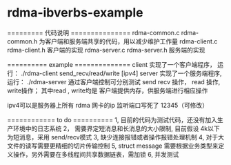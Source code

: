 # rdma-ibverbs-example


========= 代码说明 ===============
rdma-common.c   rdma-common.h  为客户端和服务端共享的代码，用以减少维护工作量
rdma-client.c   rdma-client.h  客户端的实现
rdma-server.c   rdma-server.h  服务端的实现


==========  example ==============
client 实现了一个客户端程序，  运行：  ./rdma-client    send_recv/read/write   [ipv4]
server 实现了一个服务端程序,   运行：  ./rdma-server
通过客户端控制可分别测试   send recv 操作，  read 操作, write操作；
其中read , write均是 客户端提供内存，供服务端进行相应操作

ipv4可以是服务器上所有 rdma 网卡的ip
监听端口写死了 12345（可修改）






============ to do ==========
1,  目前的代码为测试代码，还没有加入生产环境中的日志系统
2， 需要界定短消息和长消息的大小限制,  目前假设 4k以下为短消息，采用 send/recv模式
3,  缺少连接报错或者操作报错处理机制
4,  对于大文件的读写需要更精细的切片传输控制
5,  struct message 需要根据业务类型来定义操作，另外需要在多线程间共享数据链表，需加锁
6,  并发测试
